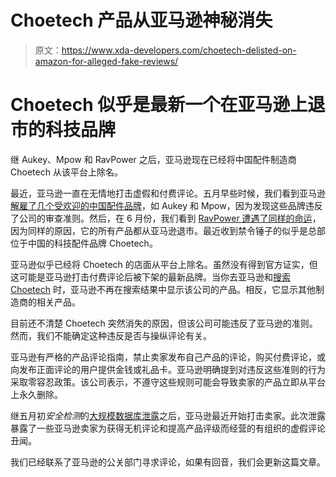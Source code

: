 # Choetech 产品从亚马逊神秘消失

> 原文：<https://www.xda-developers.com/choetech-delisted-on-amazon-for-alleged-fake-reviews/>

# Choetech 似乎是最新一个在亚马逊上退市的科技品牌

继 Aukey、Mpow 和 RavPower 之后，亚马逊现在已经将中国配件制造商 Choetech 从该平台上除名。

最近，亚马逊一直在无情地打击虚假和付费评论。五月早些时候，我们看到亚马逊[解雇了几个受欢迎的中国配件品牌](https://www.xda-developers.com/amazon-delists-aukey-mpow-products-alleged-fake-reviews/)，如 Aukey 和 Mpow，因为发现这些品牌违反了公司的审查准则。然后，在 6 月份，我们看到 [RavPower 遭遇了同样的命运](https://www.xda-developers.com/amazon-ravpower-removal-paid-reviews/)，因为同样的原因，它的所有产品都从亚马逊退市。最近收到禁令锤子的似乎是总部位于中国的科技配件品牌 Choetech。

亚马逊似乎已经将 Choetech 的店面从平台上除名。虽然没有得到官方证实，但这可能是亚马逊打击付费评论后被下架的最新品牌。当你去亚马逊和[搜索 Choetech](https://www.amazon.com/s?k=Choetech&tag=xda-790s754-20&ascsubtag=UUxdaUeUpU3500&asc_refurl=https%3A%2F%2Fwww.xda-developers.com%2Fchoetech-delisted-on-amazon-for-alleged-fake-reviews%2F&asc_campaign=Short-Term) 时，亚马逊不再在搜索结果中显示该公司的产品。相反，它显示其他制造商的相关产品。

目前还不清楚 Choetech 突然消失的原因，但该公司可能违反了亚马逊的准则。然而，我们不能确定这种违反是否与操纵评论有关。

亚马逊有严格的产品评论指南，禁止卖家发布自己产品的评论，购买付费评论，或向发布正面评论的用户提供金钱或礼品卡。亚马逊明确提到对违反这些准则的行为采取零容忍政策。该公司表示，不遵守这些规则可能会导致卖家的产品立即从平台上永久删除。

继五月初*安全检测*的[大规模数据库泄露](https://www.safetydetectives.com/blog/amazon-reviews-leak-report/)之后，亚马逊最近开始打击卖家。此次泄露暴露了一些亚马逊卖家为获得无机评论和提高产品评级而经营的有组织的虚假评论丑闻。

我们已经联系了亚马逊的公关部门寻求评论，如果有回音，我们会更新这篇文章。